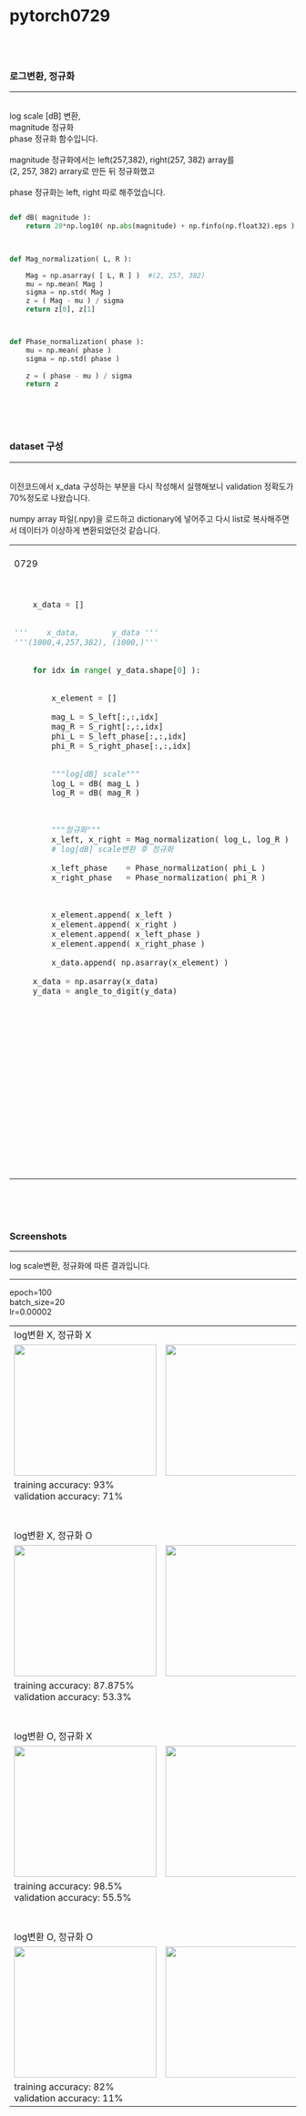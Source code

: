 # pytorch0729

<br><br>

### 로그변환, 정규화
-------
<br>
log scale [dB] 변환,<br>
magnitude 정규화<br>
phase 정규화 함수입니다.<br>

<br>
magnitude 정규화에서는 left(257,382), right(257, 382) array를<br>
(2, 257, 382) arrary로 만든 뒤 정규화했고<br>
<br>
phase 정규화는 left, right 따로 해주었습니다.

~~~python

def dB( magnitude ):
    return 20*np.log10( np.abs(magnitude) + np.finfo(np.float32).eps )
    


def Mag_normalization( L, R ):

    Mag = np.asarray( [ L, R ] )  #(2, 257, 382)
    mu = np.mean( Mag )
    sigma = np.std( Mag )
    z = ( Mag - mu ) / sigma
    return z[0], z[1]



def Phase_normalization( phase ):
    mu = np.mean( phase )
    sigma = np.std( phase )
    
    z = ( phase - mu ) / sigma
    return z
~~~


<br><br><br>



### dataset 구성
----------

<br>
이전코드에서 x_data 구성하는 부분을 다시 작성해서 실행해보니 validation 정확도가 70%정도로 나왔습니다.<br>
<br>
numpy array 파일(.npy)을 로드하고 dictionary에 넣어주고 다시 list로 복사해주면서 데이터가 이상하게 변환되었던것 같습니다.<br>

<table>
  <tr>
      <td> <br>0729
      </td>
      <td> <br>0728
      </td>
  </tr>
  <tr>
      <td valign="top" align="left">
          
~~~python


    x_data = []


'''    x_data,       y_data '''
'''(1000,4,257,382), (1000,)'''


    for idx in range( y_data.shape[0] ):


        x_element = []

        mag_L = S_left[:,:,idx]
        mag_R = S_right[:,:,idx]
        phi_L = S_left_phase[:,:,idx]
        phi_R = S_right_phase[:,:,idx]


        """log[dB] scale"""
        log_L = dB( mag_L )
        log_R = dB( mag_R )



        """정규화"""
        x_left, x_right = Mag_normalization( log_L, log_R )   
        # log[dB] scale변환 후 정규화

        x_left_phase    = Phase_normalization( phi_L )
        x_right_phase   = Phase_normalization( phi_R )



        x_element.append( x_left )
        x_element.append( x_right )
        x_element.append( x_left_phase )
        x_element.append( x_right_phase )

        x_data.append( np.asarray(x_element) )

    x_data = np.asarray(x_data)
    y_data = angle_to_digit(y_data)

~~~
   </td>
   <td valign="top"> 
    
~~~python     
x_data = []


'''    x_data,       y_data '''
'''(1000,4,257,382), (1000,)'''


for idx in range(1000):

    # list 초기화
    x_element = []


    """ Mag """
    # S_left,  S_right 의 idx번째 array
    x_L = S_L_mag[:,:,idx]
    x_R = S_R_mag[:,:,idx]



    """log scale [dB]"""
    x_L_dB = 20*np.log10( np.abs(x_L) + np.finfo(np.float32).eps )
    x_R_dB = 20*np.log10( np.abs(x_R) + np.finfo(np.float32).eps )
    #x_L = librosa.amplitude_to_db(x_L)
    #x_R = librosa.amplitude_to_db(x_R)



    """phase"""
    # S_left_phase,  S_right_phase 의 idx번째 array
    x_L_phase =  S_L_phase[:,:,idx] 
    x_R_phase =  S_R_phase[:,:,idx] 

    


    """normalization"""
    x_L, x_R = Mag_normalization(x_L_dB, x_R_dB)
    x_L_phase = Phase_normalization( x_L_phase )
    x_R_phase = Phase_normalization( x_R_phase )




    """x_element.shape ==> (4, 257, 382)"""
    # 초기화된 list( x_element )에 
    # left, right의 mag[dB], phase[rad] 총 4개의 array 삽입 
    x_element.append(x_L)
    x_element.append(x_R)
    x_element.append(x_L_phase)
    x_element.append(x_R_phase)



    # x_element 의 type을 list에서 numpy array로 변환후 
    #x_data list에 삽입
    x_data.append( np.asarray(x_element) )



# x_data의 type을 list에서 numpy array로 변환
x_data = np.asarray(x_data)

~~~~
    
   </td>
  </tr>
</table>
    
<br><br><br>
    


### Screenshots
-------
log scale변환, 정규화에 따른 결과입니다.



-------
epoch=100<br>
batch_size=20<br>
lr=0.00002<br>

<table>
  <tr> 
      <td colspan="4"> log변환 X, 정규화 X </td>
  </tr>

  <tr>
    <td> <img src="https://github.com/Kang-Dong-Hwi/pytorch0729/blob/master/Screenshots/train_dataset_confusion_matrix2903.png", height=230px, width=250px>  </td>
    <td> <img src="https://github.com/Kang-Dong-Hwi/pytorch0729/blob/master/Screenshots/validation_dataset_confusion_matrix2903.png", height=230px, width=250px>  </td>
    <td colspan="2"> <img src="https://github.com/Kang-Dong-Hwi/pytorch0729/blob/master/Screenshots/Adam2903.png", height=200px, width=350px>  </td>
  </tr>
  
  <tr> 
      <td colspan="4">
       training accuracy: 93%<br>
       validation accuracy: 71%<br>
      </td>
  </tr>
  
 
 
 <!-- -->
  <tr> 
      <td colspan="4"><br><br> log변환 X, 정규화 O </td>
  </tr>

  <tr>
    <td> <img src="https://github.com/Kang-Dong-Hwi/pytorch0729/blob/master/Screenshots/train_dataset_confusion_matrix2904.png", height=230px, width=250px>  </td>
    <td> <img src="https://github.com/Kang-Dong-Hwi/pytorch0729/blob/master/Screenshots/validation_dataset_confusion_matrix2904.png", height=230px, width=250px>  </td>
    <td colspan="2"> <img src="https://github.com/Kang-Dong-Hwi/pytorch0729/blob/master/Screenshots/Adam2904.png", height=200px, width=350px>  </td>
  </tr>
  
  <tr> 
      <td colspan="4">
       training accuracy: 87.875%<br>
       validation accuracy: 53.3%<br>
      </td>
  </tr>
  
  
  <!-- -->
  <tr> 
      <td colspan="4"><br><br> log변환 O, 정규화 X </td>
  </tr>
  <tr>
    <td> <img src="https://github.com/Kang-Dong-Hwi/pytorch0729/blob/master/Screenshots/train_dataset_confusion_matrix2906.png", height=230px, width=250px>  </td>
    <td> <img src="https://github.com/Kang-Dong-Hwi/pytorch0729/blob/master/Screenshots/validation_dataset_confusion_matrix2906.png", height=230px, width=250px>  </td>
    <td colspan="2"> <img src="https://github.com/Kang-Dong-Hwi/pytorch0729/blob/master/Screenshots/Adam2906.png", height=200px, width=350px>  </td>
  </tr>

  <tr> 
      <td colspan="4">
       training accuracy: 98.5%<br>
       validation accuracy: 55.5%<br>
      </td>
  </tr>
  
  <tr> 
      <td colspan="4"><br><br> log변환 O, 정규화 O </td>
  </tr>

  <tr>
    <td> <img src="https://github.com/Kang-Dong-Hwi/pytorch0729/blob/master/Screenshots/train_dataset_confusion_matrix2905.png", height=230px, width=250px>  </td>
    <td> <img src="https://github.com/Kang-Dong-Hwi/pytorch0729/blob/master/Screenshots/validation_dataset_confusion_matrix2905.png", height=230px, width=250px>  </td>
    <td colspan="2"> <img src="https://github.com/Kang-Dong-Hwi/pytorch0729/blob/master/Screenshots/Adam2905.png", height=200px, width=350px>  </td>
  </tr>
  
  <tr> 
      <td colspan="4">
       training accuracy: 82%<br>
       validation accuracy: 11%<br>
      </td>
  </tr>
  
</table>
